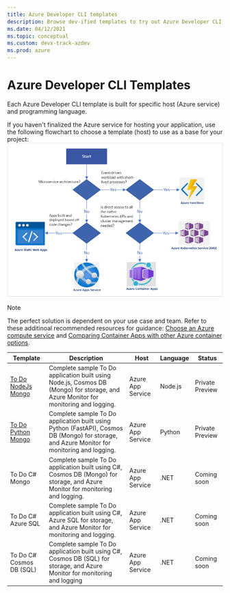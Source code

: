 ```yaml
---
title: Azure Developer CLI templates
description: Browse dev-ified templates to try out Azure Developer CLI using an Application template
ms.date: 04/12/2021
ms.topic: conceptual
ms.custom: devx-track-azdev
ms.prod: azure
---
```

# Azure Developer CLI Templates

Each Azure Developer CLI template is built for specific host (Azure service) and programming language. 

If you haven't finalized the Azure service for hosting your application, use the following flowchart to choose a template (host) to use as a base for your project:
!["Host Decision Tree"](media/azure-dev-cli-templates/host-decision-tree.png)

> [!NOTE]
> The perfect solution is dependent on your use case and team. Refer to these additinoal recommended resources for guidance: [Choose an Azure compute service](/azure/architecture/guide/technology-choices/compute-decision-tree) and [Comparing Container Apps with other Azure container options](https://docs.microsoft.com/en-us/azure/container-apps/compare-options).

| Template      | Description	 | Host	| Language | Status |
| ----------- | ----------- | --- | --- | --- |
| [To Do NodeJs Mongo](https://github.com/azure-samples/todo-nodejs-mongo) | Complete sample To Do application built using Node.js, Cosmos DB (Mongo) for storage, and Azure Monitor for monitoring and logging. | Azure App Service | Node.js | Private Preview |
| [To Do Python Mongo](https://github.com/azure-samples/todo-python-mongo) | Complete sample To Do application built using Python (FastAPI), Cosmos DB (Mongo) for storage, and Azure Monitor for monitoring and logging.  | Azure App Service | Python | Private Preview |
| To Do C# Mongo | Complete sample To Do application built using C#, Cosmos DB (Mongo) for storage, and Azure Monitor for monitoring and logging. | Azure App Service | .NET | Coming soon |
| To Do C# Azure SQL | Complete sample To Do application built using C#, Azure SQL for storage, and Azure Monitor for monitoring and logging. | Azure App Service | .NET | Coming soon |
| To Do C# Cosmos DB (SQL) | Complete sample To Do application built using C#, Cosmos DB (SQL) for storage, and Azure Monitor for monitoring and logging | Azure App Service | .NET | Coming soon |